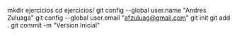 mkdir ejercicios
cd ejercicios/
git config --global user.name "Andres Zuluaga"
git config --global user.email "afzuluag@gmail.com"
git init
git add .
git commit -m "Version Inicial"